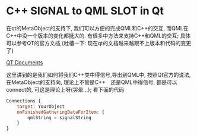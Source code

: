 # C++ SIGNAL to QML SLOT in Qt

在qt的MetaObject的支持下, 我们可以方便的完成QML和C++的交互, 而QML在C++中没一个版本的变化都挺大的. 有很多中方法来支持C++和QML的交互; 具体可以参考QT的官方文档,{吐槽一下: 现在qt的文档越来越跟不上版本和代码的变更了}

[QT Documents](http://doc.qt.io/qt-5/qtqml-cppintegration-interactqmlfromcpp.html)


这里讲到的是我们如何将我们C++类中得信号,导出到QML中, 按照Qt官方的说法,在MetaObject的支持向, 理论上不管是C++　还是QML中得信号, 都是可以connect的, 可这是理论上呀{哭晕...};
看下面的代码
```javascript
Connections {
    target: YourObject 
    onFinishedGatheringDataForItem: {
        qmlString = signalString
    }
}
```